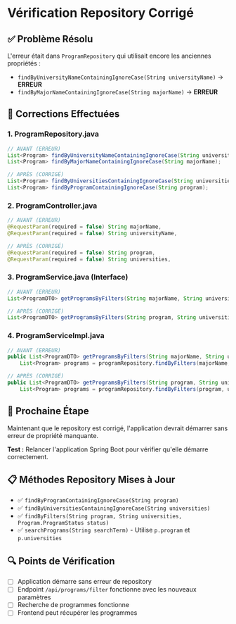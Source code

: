 # Vérification Repository Corrigé

## ✅ **Problème Résolu**

L'erreur était dans `ProgramRepository` qui utilisait encore les anciennes propriétés :
- `findByUniversityNameContainingIgnoreCase(String universityName)` → **ERREUR**
- `findByMajorNameContainingIgnoreCase(String majorName)` → **ERREUR**

## 🔧 **Corrections Effectuées**

### **1. ProgramRepository.java**
```java
// AVANT (ERREUR)
List<Program> findByUniversityNameContainingIgnoreCase(String universityName);
List<Program> findByMajorNameContainingIgnoreCase(String majorName);

// APRÈS (CORRIGÉ)
List<Program> findByUniversitiesContainingIgnoreCase(String universities);
List<Program> findByProgramContainingIgnoreCase(String program);
```

### **2. ProgramController.java**
```java
// AVANT (ERREUR)
@RequestParam(required = false) String majorName,
@RequestParam(required = false) String universityName,

// APRÈS (CORRIGÉ)
@RequestParam(required = false) String program,
@RequestParam(required = false) String universities,
```

### **3. ProgramService.java (Interface)**
```java
// AVANT (ERREUR)
List<ProgramDTO> getProgramsByFilters(String majorName, String universityName, Program.ProgramStatus status);

// APRÈS (CORRIGÉ)
List<ProgramDTO> getProgramsByFilters(String program, String universities, Program.ProgramStatus status);
```

### **4. ProgramServiceImpl.java**
```java
// AVANT (ERREUR)
public List<ProgramDTO> getProgramsByFilters(String majorName, String universityName, Program.ProgramStatus status) {
    List<Program> programs = programRepository.findByFilters(majorName, universityName, status);

// APRÈS (CORRIGÉ)
public List<ProgramDTO> getProgramsByFilters(String program, String universities, Program.ProgramStatus status) {
    List<Program> programs = programRepository.findByFilters(program, universities, status);
```

## 🎯 **Prochaine Étape**

Maintenant que le repository est corrigé, l'application devrait démarrer sans erreur de propriété manquante.

**Test :** Relancer l'application Spring Boot pour vérifier qu'elle démarre correctement.

## 📋 **Méthodes Repository Mises à Jour**

- ✅ `findByProgramContainingIgnoreCase(String program)`
- ✅ `findByUniversitiesContainingIgnoreCase(String universities)`
- ✅ `findByFilters(String program, String universities, Program.ProgramStatus status)`
- ✅ `searchPrograms(String searchTerm)` - Utilise `p.program` et `p.universities`

## 🔍 **Points de Vérification**

- [ ] Application démarre sans erreur de repository
- [ ] Endpoint `/api/programs/filter` fonctionne avec les nouveaux paramètres
- [ ] Recherche de programmes fonctionne
- [ ] Frontend peut récupérer les programmes
